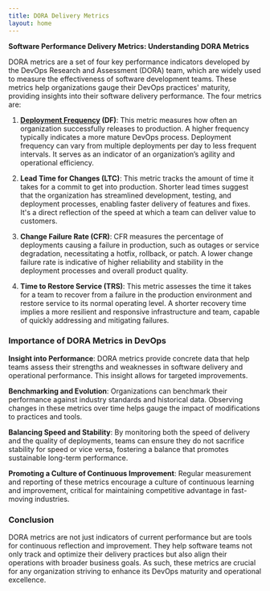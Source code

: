 ```yaml
---
title: DORA Delivery Metrics
layout: home
---
```


**Software Performance Delivery Metrics: Understanding DORA Metrics**

DORA metrics are a set of four key performance indicators developed by the DevOps Research and Assessment (DORA) team, which are widely used to measure the effectiveness of software development teams. These metrics help organizations gauge their DevOps practices' maturity, providing insights into their software delivery performance. The four metrics are:

1. **[Deployment Frequency](/Deployment%20Frequency.md) (DF)**: This metric measures how often an organization successfully releases to production. A higher frequency typically indicates a more mature DevOps process. Deployment frequency can vary from multiple deployments per day to less frequent intervals. It serves as an indicator of an organization’s agility and operational efficiency.

2. **Lead Time for Changes (LTC)**: This metric tracks the amount of time it takes for a commit to get into production. Shorter lead times suggest that the organization has streamlined development, testing, and deployment processes, enabling faster delivery of features and fixes. It's a direct reflection of the speed at which a team can deliver value to customers.

3. **Change Failure Rate (CFR)**: CFR measures the percentage of deployments causing a failure in production, such as outages or service degradation, necessitating a hotfix, rollback, or patch. A lower change failure rate is indicative of higher reliability and stability in the deployment processes and overall product quality.

4. **Time to Restore Service (TRS)**: This metric assesses the time it takes for a team to recover from a failure in the production environment and restore service to its normal operating level. A shorter recovery time implies a more resilient and responsive infrastructure and team, capable of quickly addressing and mitigating failures.

### Importance of DORA Metrics in DevOps

**Insight into Performance**: DORA metrics provide concrete data that help teams assess their strengths and weaknesses in software delivery and operational performance. This insight allows for targeted improvements.

**Benchmarking and Evolution**: Organizations can benchmark their performance against industry standards and historical data. Observing changes in these metrics over time helps gauge the impact of modifications to practices and tools.

**Balancing Speed and Stability**: By monitoring both the speed of delivery and the quality of deployments, teams can ensure they do not sacrifice stability for speed or vice versa, fostering a balance that promotes sustainable long-term performance.

**Promoting a Culture of Continuous Improvement**: Regular measurement and reporting of these metrics encourage a culture of continuous learning and improvement, critical for maintaining competitive advantage in fast-moving industries.

### Conclusion

DORA metrics are not just indicators of current performance but are tools for continuous reflection and improvement. They help software teams not only track and optimize their delivery practices but also align their operations with broader business goals. As such, these metrics are crucial for any organization striving to enhance its DevOps maturity and operational excellence.
